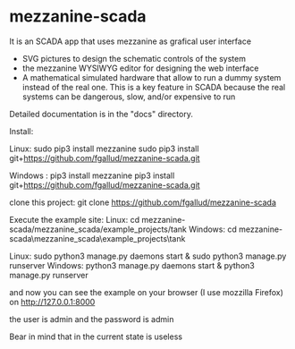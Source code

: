 # mezzanine-scada
It is an SCADA app that uses mezzanine as grafical user interface
- SVG pictures to design the schematic controls of the system
- the mezzanine WYSIWYG editor for designing the web interface
- A mathematical simulated hardware that allow to run a dummy system instead of the real one. This is a key feature in SCADA because the real systems can be dangerous, slow, and/or expensive to run


Detailed documentation is in the "docs" directory.

Install:

Linux:
sudo pip3 install mezzanine
sudo pip3 install git+https://github.com/fgallud/mezzanine-scada.git

Windows :
pip3 install mezzanine
pip3 install git+https://github.com/fgallud/mezzanine-scada.git

clone this project:
git clone https://github.com/fgallud/mezzanine-scada

Execute the example site:
Linux:
cd mezzanine-scada/mezzanine_scada/example_projects/tank
Windows:
cd mezzanine-scada\mezzanine_scada\example_projects\tank

Linux:
sudo python3 manage.py daemons start &
sudo python3 manage.py runserver
Windows:
python3 manage.py daemons start &
python3 manage.py runserver


and now you can see the example on your browser (I use mozzilla Firefox) on http://127.0.0.1:8000

the user is admin and the password is admin

Bear in mind that in the current state is useless




